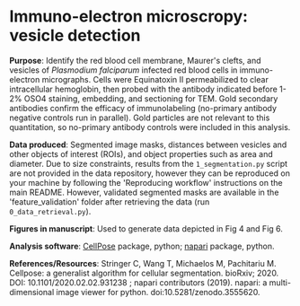 # Immuno-electron microscropy: vesicle detection

**Purpose**: Identify the red blood cell membrane, Maurer's clefts, and vesicles of *Plasmodium falciparum* infected red blood cells in immuno-electron micrographs. Cells were Equinatoxin II permeabilized to clear intracellular hemoglobin, then probed with the antibody indicated before 1-2% OSO4 staining, embedding, and sectioning for TEM. Gold secondary antibodies confirm the efficacy of immunolabeling (no-primary antibody negative controls run in parallel). Gold particles are not relevant to this quantitation, so no-primary antibody controls were included in this analysis.

**Data produced**: Segmented image masks, distances between vesicles and other objects of interest (ROIs), and object properties such as area and diameter. Due to size constraints, results from the ```1_segmentation.py``` script are not provided in the data repository, however they can be reproduced on your machine by following the 'Reproducing workflow' instructions on the main README. However, validated segmented masks are available in the 'feature_validation' folder after retrieving the data (run ```0_data_retrieval.py```).

**Figures in manuscript**: Used to generate data depicted in Fig 4 and Fig 6.

**Analysis software**: [CellPose](https://www.cellpose.org/) package, python; [napari](https://napari.org/) package, python.

**References/Resources**: Stringer C, Wang T, Michaelos M, Pachitariu M. Cellpose: a generalist algorithm for cellular segmentation. bioRxiv; 2020. DOI: 10.1101/2020.02.02.931238 ; napari contributors (2019). napari: a multi-dimensional image viewer for python. doi:10.5281/zenodo.3555620.